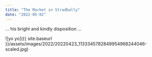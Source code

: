 ```yaml
---
title: "The Market in Stradbally"
date: "2022-05-02"
---
```


... his bright and kindly disposition ...

![yo yo]({{ site.baseurl }}/assets/images/2022/20220423_1133345782849954968244046-scaled.jpg)
